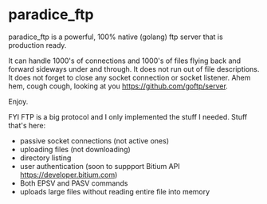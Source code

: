 # paradice_ftp
paradice_ftp is a powerful, 100% native (golang) ftp server that is production ready.

It can handle 1000's of connections and 1000's of files flying back and forward sideways under and through. It does not run out of file descriptions. It does not forget to close any socket connection or socket listener. Ahem hem, cough cough, looking at you https://github.com/goftp/server.

Enjoy.

FYI FTP is a big protocol and I only implemented the stuff I needed. Stuff that's here:

 * passive socket connections (not active ones)
 * uploading files (not downloading)
 * directory listing
 * user authentication (soon to suppport Bitium API https://developer.bitium.com)
 * Both EPSV and PASV commands
 * uploads large files without reading entire file into memory
